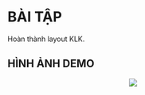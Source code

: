 # BÀI TẬP
Hoàn thành layout KLK.

## HÌNH ẢNH DEMO
<p align="center">
<img src="https://media-exp1.licdn.com/dms/image/C5622AQF3tksthHMsbQ/feedshare-shrink_2048_1536/0/1658995915555?e=1661990400&v=beta&t=0NzjQJdEy4Q8SgnKV2cJYhisq5IAdpBGpRhrq5NPkCE"></img>
</p>
